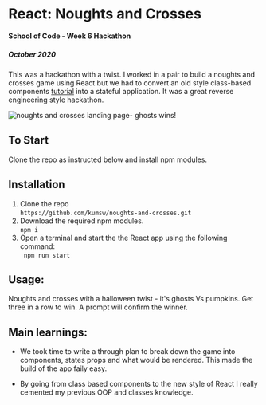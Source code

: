 # React: Noughts and Crosses

**School of Code - Week 6 Hackathon**

##### October 2020

This was a hackathon with a twist. I worked in a pair to build a noughts and crosses game using React but we had to convert an old style class-based components [tutorial](https://reactjs.org/tutorial/tutorial.html) into a stateful application. It was a great reverse engineering style hackathon.

![noughts and crosses landing page- ghosts wins!](noughts-and-crosses/public/ticTacToe.png)

## To Start

Clone the repo as instructed below and install npm modules.

## Installation

1.  Clone the repo<br/>
    `https://github.com/kumsw/noughts-and-crosses.git`
2.  Download the required npm modules.<br/>
    `npm i`
3.  Open a terminal and start the the React app using the following command:<br/>` npm run start`

## Usage:

Noughts and crosses with a halloween twist - it's ghosts Vs pumpkins. Get three in a row to win. A prompt will confirm the winner.

## Main learnings:

- We took time to write a through plan to break down the game into components, states props and what would be rendered. This made the build of the app faily easy.

- By going from class based components to the new style of React I really cemented my previous OOP and classes knowledge.
